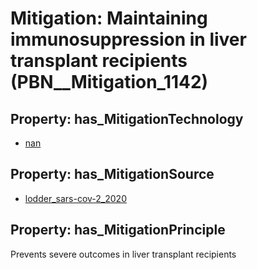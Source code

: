 # Mitigation: __Maintaining immunosuppression in liver transplant recipients__ (PBN__Mitigation_1142)

## Property: has_MitigationTechnology

* [nan](../Technology/PBN__Technology_22)

## Property: has_MitigationSource

* [lodder_sars-cov-2_2020](../Article/PBN__Article_70)

## Property: has_MitigationPrinciple

Prevents severe outcomes in liver transplant recipients

